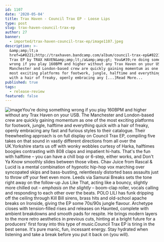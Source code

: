 ```yaml
---
id: 1107
date: '2020-05-04'
title: Trax Haven - Council Trax EP - Loose Lips
type: post
slug: trax-haven-council-trax-ep
author: 27
banner:
  - imported/trax-haven-council-trax-ep/image1107.jpeg
description: >-
  &amp;amp;lt;a
  href=&#8221;http://traxhaven.bandcamp.com/album/council-trax-ep&#8221;&amp;amp;gt;Council
  Trax EP by TRAX HAVEN&amp;amp;lt;/a&amp;amp;gt; You&#39;re doing something
  wrong if you play 160BPM and higher without any Trax Haven on your USB. The
  Manchester and London-based crew are quickly gaining momentum as one of the
  most exciting platforms for footwork, jungle, halftime and everything quick
  with a hair of freaky, openly embracing any [...]Read More...
published: true
tags:
  - release-review
featured: false
---
```

![image](../imported/trax-haven-council-trax-ep/image1107.jpeg)You're doing something wrong if you play 160BPM and higher without any Trax Haven on your USB. The Manchester and London-based crew are quickly gaining momentum as one of the most exciting platforms for footwork, jungle, halftime and everything quick with a hair of freaky, openly embracing any fast and furious styles to their catalogue. Their freewheeling approach is on full display on Council Trax EP, compiling five takes on that sound in vastly different directions from all over the UK.Yorkshire starts us off with wonky wobbles curtesy of Harka, halftimes boogies contrasting with 808 claps and impatient hi-hats. That's the fun with halftime – you can have a chill bop or 6-step, either works, and Don't Ya Know smoothly slides between those vibes. Chav Juice from Rascal & Lucid is a mental combination of hypnotic hip-hop vox marching over syncopated skips and bass-busting, relentlessly distorted bass assaults just to throw off your feet even more. Leeds via Samurai Breaks sets the tone right away on the follow-up Jus Like That, acting like a bouncy, slightly more chilled out – _emphasis on the slightly_ – boom-clap roller, vocals calling and responding to each other over the beats. POLO LILI has funk dripping off the ceiling through Kill Bill sirens, brass hits and old-school apache breaks on Ironside, giving the EP some 70s/90s jungle flavour. Archetype closes with tension-filled rises and releases on Haunted, complete with ambient breakdowns and smooth pads for respite. He brings modern layers to the more retro aesthetics in previous cuts, hinting at a bright future for a producers' first foray into this type of music.Council Trax EP is tiring in the best sense. It's pure manic, fun, incessant energy. Stay hydrated when listening and take a break before you put it back on (you will).